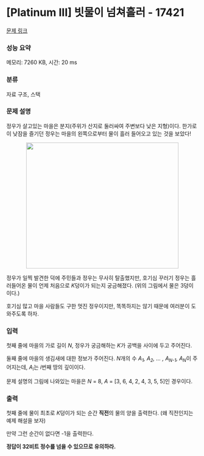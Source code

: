 # [Platinum III] 빗물이 넘쳐흘러 - 17421 

[문제 링크](https://www.acmicpc.net/problem/17421) 

### 성능 요약

메모리: 7260 KB, 시간: 20 ms

### 분류

자료 구조, 스택

### 문제 설명

<p>정우가 살고있는 마을은 분지(주위가 산지로 둘러싸여 주변보다 낮은 지형)이다. 한가로이 낮잠을 즐기던 정우는 마을의 왼쪽으로부터 물이 흘러 들어오고 있는 것을 보았다!</p>

<p style="text-align: center;"><img alt="" src="" style="height: 330px; width: 400px;"></p>

<p>정우가 일찍 발견한 덕에 주민들과 정우는 무사히 탈출했지만, 호기심 꾸러기 정우는 흘러들어온 물이 언제 처음으로 <em>K</em>덩이가 되는지 궁금해졌다. (위의 그림에서 물은 3덩이이다.)</p>

<p>호기심 많고 마을 사람들도 구한 멋진 정우이지만, 똑똑하지는 않기 때문에 여러분이 도와주도록 하자.</p>

### 입력 

 <p>첫째 줄에 마을의 가로 길이 <em>N</em>, 정우가 궁금해하는 <em>K</em>가 공백을 사이에 두고 주어진다.</p>

<p>둘째 줄에 마을의 생김새에 대한 정보가 주어진다. <em>N</em>개의 수 <em>A<sub>1</sub>, A<sub>2</sub>, ... , A<sub>N-1</sub>, A<sub>N</sub></em>이 주어지는데, <em>A</em><sub><em>i</em></sub>는 <em>i</em>번째 땅의 깊이이다.</p>

<p>문제 설명의 그림에 나와있는 마을은 <em>N</em> = 8, <em>A</em> = [3, 6, 4, 2, 4, 3, 5, 5]인 경우이다.</p>

### 출력 

 <p>첫째 줄에 물이 최초로 <em>K</em>덩이가 되는 순간 <strong>직전</strong>의 물의 양을 출력한다. (왜 직전인지는 예제 해설을 보자)</p>

<p>만약 그런 순간이 없다면 -1을 출력한다.</p>

<section id="output">
<p><strong>정답이 32비트 정수를 넘을 수 있으므로 유의하라.</strong></p>
</section>

